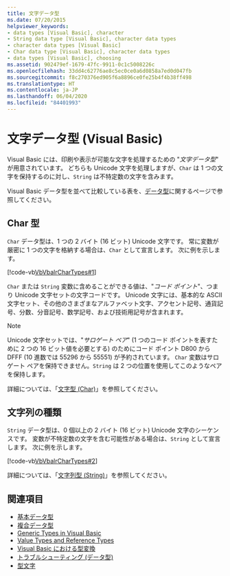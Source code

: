 ```yaml
---
title: 文字データ型
ms.date: 07/20/2015
helpviewer_keywords:
- data types [Visual Basic], character
- String data type [Visual Basic], character data types
- character data types [Visual Basic]
- Char data type [Visual Basic], character data types
- data types [Visual Basic], choosing
ms.assetid: 902479ef-1679-47fc-9911-0c1c5008226c
ms.openlocfilehash: 33dd4c62776ae8c5ec0ce0a6d0858a7ed0d047fb
ms.sourcegitcommit: f8c270376ed905f6a8896ce0fe25b4f4b38ff498
ms.translationtype: HT
ms.contentlocale: ja-JP
ms.lasthandoff: 06/04/2020
ms.locfileid: "84401993"
---
```

# <a name="character-data-types-visual-basic"></a>文字データ型 (Visual Basic)
Visual Basic には、印刷や表示が可能な文字を処理するための "*文字データ型*" が用意されています。 どちらも Unicode 文字を処理しますが、`Char` は 1 つの文字を保持するのに対し、`String` は不特定数の文字を含みます。  
  
 Visual Basic データ型を並べて比較している表を、[データ型](../../../language-reference/data-types/index.md)に関するページで参照してください。  
  
## <a name="char-type"></a>Char 型  
 `Char` データ型は、1 つの 2 バイト (16 ビット) Unicode 文字です。 常に変数が厳密に 1 つの文字を格納する場合は、`Char` として宣言します。 次に例を示します。  
  
 [!code-vb[VbVbalrCharTypes#1](~/samples/snippets/visualbasic/VS_Snippets_VBCSharp/vbvbalrchartypes/vb/module1.vb#1)]
  
 `Char` または `String` 変数に含めることができる値は、"*コード ポイント*"、つまり Unicode 文字セットの文字コードです。 Unicode 文字には、基本的な ASCII 文字セット、その他のさまざまなアルファベット文字、アクセント記号、通貨記号、分数、分音記号、数学記号、および技術用記号が含まれます。  
  
> [!NOTE]
> Unicode 文字セットでは、"*サロゲート ペア*" (1 つのコード ポイントを表すために 2 つの 16 ビット値を必要とする) のためにコード ポイント D800 から DFFF (10 進数では 55296 から 55551) が予約されています。 `Char` 変数はサロゲート ペアを保持できません。`String` は 2 つの位置を使用してこのようなペアを保持します。  
  
 詳細については、「[文字型 (Char)](../../../language-reference/data-types/char-data-type.md)」を参照してください。  
  
## <a name="string-type"></a>文字列の種類  
 `String` データ型は、0 個以上の 2 バイト (16 ビット) Unicode 文字のシーケンスです。 変数が不特定数の文字を含む可能性がある場合は、`String` として宣言します。 次に例を示します。  
  
 [!code-vb[VbVbalrCharTypes#2](~/samples/snippets/visualbasic/VS_Snippets_VBCSharp/vbvbalrchartypes/vb/module1.vb#2)]
  
 詳細については、「[文字列型 (String)](../../../language-reference/data-types/string-data-type.md)」を参照してください。  
  
## <a name="see-also"></a>関連項目

- [基本データ型](elementary-data-types.md)
- [複合データ型](composite-data-types.md)
- [Generic Types in Visual Basic](generic-types.md)
- [Value Types and Reference Types](value-types-and-reference-types.md)
- [Visual Basic における型変換](type-conversions.md)
- [トラブルシューティング (データ型)](troubleshooting-data-types.md)
- [型文字](type-characters.md)
